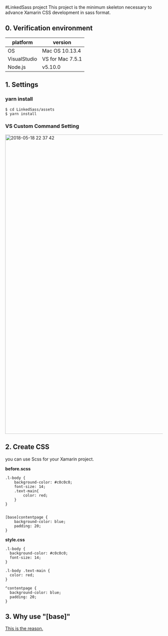 #LinkedSass project
This project is the minimum skeleton necessary to advance Xamarin CSS development in sass format.

## 0. Verification environment

|platform    |version                 |
|----------|--------------------------|
|OS    |Mac OS 10.13.4                 |
|VisualStudio  |VS for Mac 7.5.1         |
|Node.js  |v5.10.0         |

## 1. Settings
### yarn install
```
$ cd LinkedSass/assets
$ yarn install
```

### VS Custom Command Setting
<img width="958" alt="2018-05-18 22 37 42" src="https://user-images.githubusercontent.com/834927/40240025-8f732a1e-5af2-11e8-8ca0-458ba1f35724.png">

## 2. Create CSS
you can use Scss for your Xamarin project.

__before.scss__  

```
.l-body {
	background-color: #c0c0c0;
	font-size: 14;
	.text-main{
		color: red;
	}
}


[base]contentpage {
	background-color: blue;
	padding: 20;
}

```

__style.css__
 
```
.l-body {
  background-color: #c0c0c0;
  font-size: 14;
}

.l-body .text-main {
  color: red;
}

^contentpage {
  background-color: blue;
  padding: 20;
}
```

## 3. Why use "[base]"
[This is the reason.](https://github.com/itaoyuta/postcss-selector-replace#postcss-selector-replace)